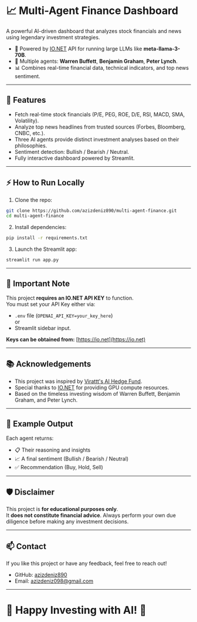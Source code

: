 # 📈 Multi-Agent Finance Dashboard

A powerful AI-driven dashboard that analyzes stock financials and news using legendary investment strategies.

- 🧠 Powered by [IO.NET](https://io.net/) API for running large LLMs like **meta-llama-3-70B**.
- 🤖 Multiple agents: **Warren Buffett**, **Benjamin Graham**, **Peter Lynch**.
- 📊 Combines real-time financial data, technical indicators, and top news sentiment.

---

## 🚀 Features

- Fetch real-time stock financials (P/E, PEG, ROE, D/E, RSI, MACD, SMA, Volatility).
- Analyze top news headlines from trusted sources (Forbes, Bloomberg, CNBC, etc.).
- Three AI agents provide distinct investment analyses based on their philosophies.
- Sentiment detection: Bullish / Bearish / Neutral.
- Fully interactive dashboard powered by Streamlit.

---

## ⚡ How to Run Locally

1. Clone the repo:

```bash
git clone https://github.com/azizdeniz890/multi-agent-finance.git
cd multi-agent-finance
```

2. Install dependencies:

```bash
pip install -r requirements.txt
```

3. Launch the Streamlit app:

```bash
streamlit run app.py
```

---

## 🔑 Important Note

This project **requires an IO.NET API KEY** to function.  
You must set your API Key either via:

- `.env` file (`OPENAI_API_KEY=your_key_here`)  
or  
- Streamlit sidebar input.

**Keys can be obtained from:** [https://io.net](https://io.net)

---

## 📚 Acknowledgements

- This project was inspired by [Virattt's AI Hedge Fund](https://github.com/virattt/ai-hedge-fund).
- Special thanks to [IO.NET](https://io.net/) for providing GPU compute resources.
- Based on the timeless investing wisdom of Warren Buffett, Benjamin Graham, and Peter Lynch.
---

## 💬 Example Output

Each agent returns:

- 📋 Their reasoning and insights
- 📈 A final sentiment (Bullish / Bearish / Neutral)
- ✅ Recommendation (Buy, Hold, Sell)

---

## 🛡️ Disclaimer

This project is **for educational purposes only**.  
It **does not constitute financial advice**. Always perform your own due diligence before making any investment decisions.

---

## 📫 Contact

If you like this project or have any feedback, feel free to reach out!

- GitHub: [azizdeniz890](https://github.com/azizdeniz890)
- Email: azizdeniz098@gmail.com

---

# 🌟 Happy Investing with AI! 🌟
